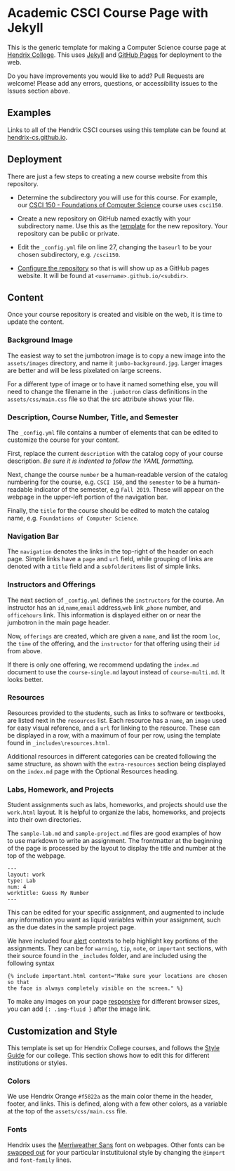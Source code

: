 # Academic CSCI Course Page with Jekyll

This is the generic template for making a Computer Science course page at [Hendrix College](http://hendrix.edu). This uses [Jekyll](https://jekyllrb.com/) and [GitHub Pages](https://pages.github.com/) for deployment to the web.

Do you have improvements you would like to add? Pull Requests are welcome! Please add any errors, questions, or accessibility issues to the Issues section above.

## Examples

Links to all of the Hendrix CSCI courses using this template can be found at [hendrix-cs.github.io](https://hendrix-cs.github.io/).

## Deployment

There are just a few steps to creating a new course website from this repository.

* Determine the subdirectory you will use for this course. For example, our [CSCI 150 - Foundations of Computer Science](http://hendrix-cs.github.io/csci150) course uses `csci150`.

* Create a new repository on GitHub named exactly with your subdirectory name. Use this as the [template](https://docs.github.com/en/repositories/creating-and-managing-repositories/creating-a-repository-from-a-template) for the new repository. Your repository can be public or private.

* Edit the `_config.yml` file on line 27, changing the `baseurl` to be your chosen subdirectory, e.g. `/csci150`.

* [Configure the repository](https://docs.github.com/en/pages/getting-started-with-github-pages/configuring-a-publishing-source-for-your-github-pages-site) so that is will show up as a GitHub pages website. It will be found at `<username>.github.io/<subdir>`.

## Content

Once your course repository is created and visible on the web, it is time to update the content.

### Background Image

The easiest way to set the jumbotron image is to copy a new image into the `assets/images` directory, and name it `jumbo-background.jpg`. Larger images are better and will be less pixelated on large screens.

For a different type of image or to have it named something else, you will need to change the filename in the `.jumbotron` class definitions in the `assets/css/main.css` file so that the src attribute shows your file.

### Description, Course Number, Title, and Semester

The `_config.yml` file contains a number of elements that can be edited to customize the course for your content.

First, replace the current `description` with the catalog copy of your course description. *Be sure it is indented to follow the YAML formatting.*

Next, change the course `number` be a human-readable version of the catalog numbering for the course, e.g. `CSCI 150`, and the `semester` to be a human-readable indicator of the semester, e.g `Fall 2019`. These will appear on the webpage in the upper-left portion of the navigation bar.

Finally, the `title` for the course should be edited to match the catalog name, e.g. `Foundations of Computer Science`.

### Navigation Bar

The `navigation` denotes the links in the top-right of the header on each page. Simple links have a `page` and `url` field, while grouping of links are denoted with a `title` field and a `subfolderitems` list of simple links.

### Instructors and Offerings

The next section of `_config.yml` defines the `instructors` for the course. An instructor has an `id`,`name`,`email` address,`web` link ,`phone` number, and `officehours` link. This information is displayed either on or near the jumbotron in the main page header.

Now, `offerings` are created, which are given a `name`, and list the room `loc`, the `time` of the offering, and the `instructor` for that offering using their `id` from above.

If there is only one offering, we recommend updating the `index.md` document to use the `course-single.md` layout instead of `course-multi.md`. It looks better.

### Resources

Resources provided to the students, such as links to software or textbooks, are listed next in the `resources` list. Each resource
has a `name`, an `image` used for easy visual reference, and a
`url` for linking to the resource. These can be displayed in a row, with a maximum of four per row, using
the template found in `_includes\resources.html`.

Additional resources in different categories can be created following the same structure, as shown with the `extra-resources` section being displayed on the `index.md` page with the Optional Resources heading.

### Labs, Homework, and Projects

Student assignments such as labs, homeworks, and projects should use the `work.html` layout. It is helpful to organize the labs, homeworks, and projects into their own directories.

The `sample-lab.md` and `sample-project.md` files are good examples of how to use markdown to write an assignment. The frontmatter at the beginning of the page is processed by the layout to display the title and number at the top of the webpage.

    ---
    layout: work
    type: Lab
    num: 4
    worktitle: Guess My Number
    ---

This can be edited for your specific assignment, and augmented to include any information you want as liquid variables within your assignment, such as the due dates in the sample project page.

We have included four [alert](https://getbootstrap.com/docs/4.0/components/alerts/) contexts to help highlight key portions of the assignments. They can be for `warning`, `tip`, `note`, or `important` sections, with their source found in the `_includes` folder, and are included using the following syntax

    {% include important.html content="Make sure your locations are chosen so that
    the face is always completely visible on the screen." %}

To make any images on your page [responsive](https://getbootstrap.com/docs/5.0/content/images/) for different browser sizes, you can add `{: .img-fluid }` after the image link.

## Customization and Style

This template is set up for Hendrix College courses, and follows the [Style Guide](https://www.hendrix.edu/WorkArea/DownloadAsset.aspx?id=86641) for our college. This section shows how to edit this for different institutions or styles.

### Colors

We use Hendrix Orange `#f5822a` as the main color theme in the header, footer, and links. This is defined, along with a few other colors, as a variable at the top of the `assets/css/main.css` file.

### Fonts

Hendrix uses the [Merriweather Sans](https://fonts.google.com/specimen/Merriweather+Sans) font on webpages. Other fonts can be [swapped out](https://stackoverflow.com/questions/14676613/how-to-import-google-web-font-in-css-file) for your particular instutituional style by changing the `@import` and `font-family` lines.
